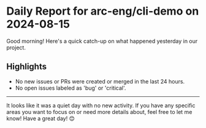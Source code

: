 # Daily Report for arc-eng/cli-demo on 2024-08-15

Good morning! Here's a quick catch-up on what happened yesterday in our project.

## Highlights
- No new issues or PRs were created or merged in the last 24 hours.
- No open issues labeled as 'bug' or 'critical'.

---

It looks like it was a quiet day with no new activity. If you have any specific areas you want to focus on or need more details about, feel free to let me know! Have a great day! 😊